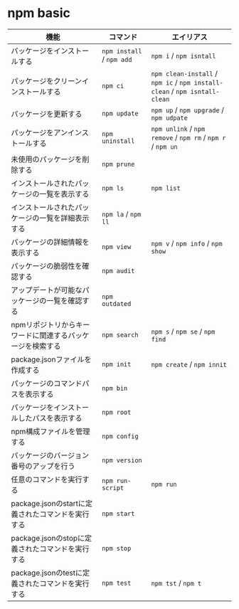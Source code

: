 # npm basic

| 機能 | コマンド | エイリアス |
| --- | --- | --- |
| パッケージをインストールする | `npm install` / `npm add` | `npm i` / `npm isntall` |
| パッケージをクリーンインストールする | `npm ci` | `npm clean-install` / `npm ic` / `npm install-clean` / `npm isntall-clean` |
| パッケージを更新する | `npm update` | `npm up` / `npm upgrade` / `npm udpate` |
| パッケージをアンインストールする | `npm uninstall` | `npm unlink` / `npm remove` / `npm rm` / `npm r` / `npm un` |
| 未使用のパッケージを削除する | `npm prune` | |
| インストールされたパッケージの一覧を表示する | `npm ls` | `npm list` |
| インストールされたパッケージの一覧を詳細表示する | `npm la` / `npm ll` | |
| パッケージの詳細情報を表示する | `npm view` | `npm v` / `npm info` / `npm show` |
| パッケージの脆弱性を確認する | `npm audit` | |
| アップデートが可能なパッケージの一覧を確認する | `npm outdated` | |
| npmリポジトリからキーワードに関連するパッケージを検索する | `npm search` | `npm s` / `npm se` / `npm find` |
| package.jsonファイルを作成する | `npm init` | `npm create` / `npm innit` |
| パッケージのコマンドパスを表示する | `npm bin` | |
| パッケージをインストールしたパスを表示する | `npm root` | |
| npm構成ファイルを管理する | `npm config` | |
| パッケージのバージョン番号のアップを行う | `npm version` | |
| 任意のコマンドを実行する | `npm run-script` | `npm run` |
| package.jsonのstartに定義されたコマンドを実行する | `npm start` | |
| package.jsonのstopに定義されたコマンドを実行する | `npm stop` | |
| package.jsonのtestに定義されたコマンドを実行する | `npm test` | `npm tst` / `npm t` |
